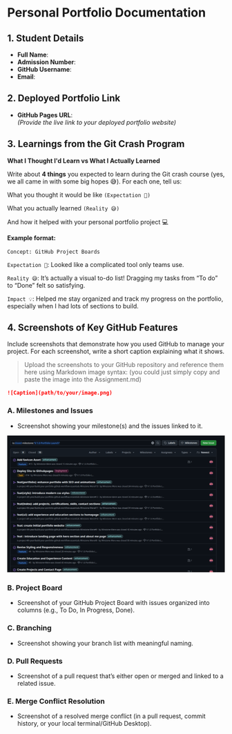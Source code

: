 # Personal Portfolio Documentation

## 1. Student Details

- **Full Name**:
- **Admission Number**:
- **GitHub Username**:
- **Email**:

## 2. Deployed Portfolio Link

- **GitHub Pages URL**:  
  _(Provide the live link to your deployed portfolio website)_

## 3. Learnings from the Git Crash Program

**What I Thought I'd Learn vs What I Actually Learned**

Write about **4 things** you expected to learn during the Git crash course (yes, we all came in with some big hopes 😅).
For each one, tell us:

What you thought it would be like `(Expectation 👀)`

What you actually learned `(Reality 😅)`

And how it helped with your personal portfolio project 💻

**Example format:**

`Concept: GitHub Project Boards`

`Expectation 👀`: Looked like a complicated tool only teams use.

`Reality 😅`: It’s actually a visual to-do list! Dragging my tasks from “To do” to “Done” felt so satisfying.

`Impact 💡`: Helped me stay organized and track my progress on the portfolio, especially when I had lots of sections to build.


## 4. Screenshots of Key GitHub Features

Include screenshots that demonstrate how you used GitHub to manage your project. For each screenshot, write a short caption explaining what it shows.

> Upload the screenshots to your GitHub repository and reference them here using Markdown image syntax:
> (you could just simply copy and paste the image into the Assignment.md)

```markdown
![Caption](path/to/your/image.png)
```

### A. Milestones and Issues

- Screenshot showing your milestone(s) and the issues linked to it.

![Milestones and Issues](images/milestone_issues.png)

### B. Project Board

- Screenshot of your GitHub Project Board with issues organized into columns (e.g., To Do, In Progress, Done).

### C. Branching

- Screenshot showing your branch list with meaningful naming.

### D. Pull Requests

- Screenshot of a pull request that’s either open or merged and linked to a related issue.

### E. Merge Conflict Resolution

- Screenshot of a resolved merge conflict (in a pull request, commit history, or your local terminal/GitHub Desktop).
